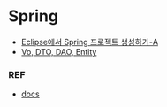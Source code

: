 # Spring

* [Eclipse에서 Spring 프로젝트 생성하기-A](./create_spring_project_eclipse_a.md)
* [Vo, DTO, DAO, Entity](./DaoDtoVo.md)

### REF
* [docs](https://docs.spring.io/spring-framework/docs/current/reference/html)